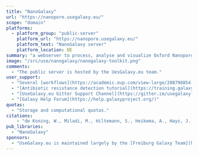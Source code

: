 ```yaml
---
title: "NanoGalaxy"
url: "https://nanopore.usegalaxy.eu/"
scope: "domain"
platforms:
  - platform_group: "public-server"
    platform_url: "https://nanopore.usegalaxy.eu/"
    platform_text: "NanoGalaxy server"
    platform_location: DE
summary: "a webserver to process, analyse and visualize Oxford Nanopore Technologies (ONT) data and similar long-reads technologies."
image: "/src/use/nanogalaxy/nanogalaxy-toolkit.png"
comments:
  - "The public server is hosted by the UesGalaxy.eu team."
user_support:
  - "Several [workflows](https://academic.oup.com/view-large/208798854) are provided."
  - "[Antibiotic resistance detection tutorial](https://training.galaxyproject.org/training-material/topics/metagenomics/tutorials/plasmid-metagenomics-nanopore/tutorial.html)"
  - "[UseGalaxy.eu Gitter Support Channel](https://gitter.im/usegalaxy-eu/Lobby)"
  - "[Galaxy Help Forum](https://help.galaxyproject.org/)"
quotas:
  - "Storage and computational quotas."
citations:
    - "de Koning, W., Miladi, M., Hiltemann, S., Heikema, A., Hays, J. P., Flemming, S., van den Beek, M., Mustafa, D. A., Backofen, R., Grüning, B., & Stubbs, A. P. (2020). [NanoGalaxy: Nanopore long-read sequencing data analysis in Galaxy](https://doi.org/10.1093/gigascience/giaa105). *GigaScience*, 9(10). doi: 10.1093/gigascience/giaa105"
pub_libraries:
  - "NanoGalaxy"
sponsors:
  - "UseGalaxy.eu is maintained largely by the [Freiburg Galaxy Team](https://usegalaxy-eu.github.io/freiburg/) but also collectively by groups and individuals from across Europe. All of the members sites in this repository contribute to the European Galaxy Project."
---
```

